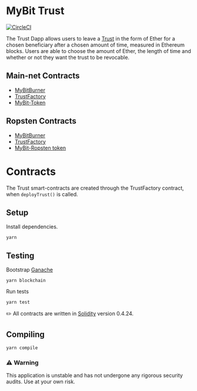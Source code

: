 # MyBit Trust
[![CircleCI](https://circleci.com/gh/MyBitFoundation/MyBit-Trust.tech.svg?style=shield)](https://circleci.com/gh/MyBitFoundation/MyBit-Trust.tech)

The Trust Dapp allows users to leave a [Trust](https://www.investopedia.com/terms/t/trust-fund.asp) in the form of Ether for a chosen beneficiary after a chosen amount of time, measured in Ethereum blocks. Users are able to choose the amount of Ether, the length of time and whether or not they want the trust to be revocable. 


## Main-net Contracts

* [MyBitBurner](https://etherscan.io/address/0x507ca44958dfd52eda1e2cf4ac368d7553962ea3)
* [TrustFactory](https://etherscan.io/address/0xfe03084c34b2dc3a171f9a738f4e478707666f0f)
* [MyBit-Token](https://etherscan.io/token/0x5d60d8d7ef6d37e16ebabc324de3be57f135e0bc)

## Ropsten Contracts 

* [MyBitBurner](https://ropsten.etherscan.io/address/0x733b124fbf283c32c1e3c59f434d9700d60bf1a4#code)
* [TrustFactory](https://ropsten.etherscan.io/address/0x38d07b2f1f6fcc37b80b9ce4c13adf678ca0097e)
* [MyBit-Ropsten token](https://ropsten.etherscan.io/address/0xbb07c8c6e7CD15E2E6F944a5C2CAC056c5476151)

# Contracts

The Trust smart-contracts are created through the TrustFactory contract, when `deployTrust()` is called. 

## Setup

Install dependencies.

`yarn`

## Testing 

Bootstrap [Ganache](https://truffleframework.com/ganache)

`yarn blockchain`

Run tests 

`yarn test`

✏️ All contracts are written in [Solidity](https://solidity.readthedocs.io/en/v0.4.24/) version 0.4.24.

## Compiling 

`yarn compile`

### ⚠️ Warning 
This application is unstable and has not undergone any rigorous security audits. Use at your own risk. 
